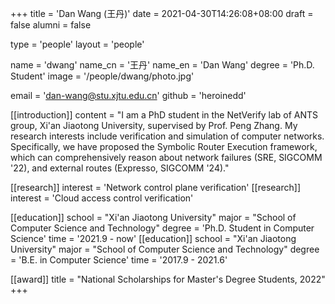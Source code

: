 +++
title = 'Dan Wang (王丹)'
date = 2021-04-30T14:26:08+08:00
draft = false
alumni = false

type = 'people'
layout = 'people'

name = 'dwang'
name_cn = '王丹'
name_en = 'Dan Wang'
degree = 'Ph.D. Student'
image = '/people/dwang/photo.jpg'

email = 'dan-wang@stu.xjtu.edu.cn'
github = 'heroinedd'

[[introduction]]
    content = "I am a PhD student in the NetVerify lab of ANTS group, Xi'an Jiaotong University, supervised by Prof. Peng Zhang. My research interests include verification and simulation of computer networks. Specifically, we have proposed the Symbolic Router Execution framework, which can comprehensively reason about network failures (SRE, SIGCOMM '22), and external routes (Expresso, SIGCOMM '24)."

[[research]]
    interest = 'Network control plane verification'
[[research]]
    interest = 'Cloud access control verification'

[[education]]
    school = "Xi'an Jiaotong University"
    major = "School of Computer Science and Technology"
    degree = 'Ph.D. Student in Computer Science'
    time = '2021.9 - now'
[[education]]
    school = "Xi'an Jiaotong University"
    major = "School of Computer Science and Technology"
    degree = 'B.E. in Computer Science'
    time = '2017.9 - 2021.6'

[[award]]
    title = "National Scholarships for Master's Degree Students, 2022"
+++
